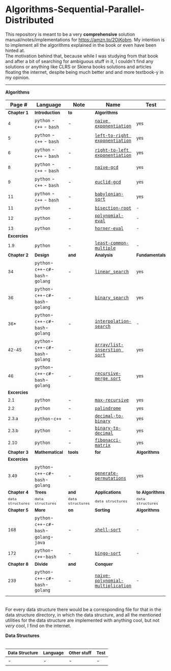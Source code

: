 # Algorithms-Sequential-Parallel-Distributed

This repository is meant to be a very **comprehensive** solution manual/notes/implementations for https://amzn.to/2OjKobm. My intention is to implement all the algorithms explained in the book or even have been hinted at.</br>
The motivation behind that, because while I was studying from that book and after a bit of searching for ambiguous stuff in it, I couldn't find any solutions or anything like CLRS or Skiena books solutions and articles floating the internet, despite being much better and and more textbook-y in my opinion.</br>

----

<b>Algorithms</b></br>

|**Page #**|**Language**|**Note**|**Name**|**Test**|
|---|---|---|---|---|
|<sup>**Chapter 1**</sup>|<sup>**Introduction**</sup>|<sup>**to**</sup>|<sup>**Algorithms**</sup>||
| <sup>4</sup> |`python` - `c++` - `bash`|-|[`naive exponentiation`](ch1/Naive_Powers)|<sup>yes</sup>|
| <sup>5</sup> |`python` - `c++` - `bash`|-|[`left-to-right exponentiation`](ch1/LtR_Powers)|<sup>yes</sup>|
| <sup>6</sup> |`python` - `c++` - `bash`|-|[`right-to-left exponentiation`](ch1/RtL_Powers)|<sup>yes</sup>|
| <sup>8</sup> |`python` - `c++` - `bash`|-|[`naive-gcd`](ch1/Naive_Gcd)|<sup>yes</sup>|
| <sup>9</sup> |`python` - `c++` - `bash`|-|[`euclid-gcd`](ch1/Euclid_Gcd)|<sup>yes</sup>|
| <sup>11</sup> |`python` - `c++` - `bash`|-|[`babylonian-sqrt`](ch1/Babylonian_sqr)|<sup>yes</sup>|
| <sup>11</sup> |`python`|-|[`bisection-root`](ch1/Bisection_Root)|<sup>-</sup>|
| <sup>12</sup> |`python`|-|[`polynomial-eval`](ch1/Poly_Eval)|<sup>-</sup>|
| <sup>13</sup> |`python`|-|[`horner-eval`](ch1/Horner_Eval)|<sup>-</sup>|
|<sup>**Excercies**</sup>|||||
| <sup>1.9</sup> |`python`|-|[`least-common-multiple`](ch1/Least_Common_Multiple)|<sup>-</sup>|
|<sup>**Chapter 2**</sup>|<sup>**Design**</sup>|<sup>**and**</sup>|<sup>**Analysis**</sup>|<sup>**Fundamentals**</sup>|
|<sup>34</sup>|`python`-`c++`-`c#`-`bash`-`golang`|-|[`linear_search`](ch2/Linear_Search)|<sup>yes</sup>|
|<sup>36</sup>|`python`-`c++`-`c#`-`bash`-`golang`|-|[`binary_search`](ch2/Binary_Search)|<sup>yes</sup>|
|<sup>36*</sup>|`python`-`c++`-`c#`-`bash`-`golang`|-|[`interpolation-search`](ch2/Interpolation_Search)|<sup>-</sup>|
|<sup>42-45</sup>|`python`-`c++`-`c#`-`bash`-`golang`|-|[`array/list-inserstion sort`](ch2/Insertion_Sort)|<sup>yes</sup>|
|<sup>46</sup>|`python`-`c++`-`c#`-`bash`-`golang`|-|[`recursive-merge sort`](ch2/Merge_Sort_recursive)|<sup>yes</sup>|
|<sup>**Excercies**</sup>|||||
| <sup>2.1</sup> |`python`|-|[`max-recursive`](ch2/Max_Recursive)|<sup>yes</sup>|
| <sup>2.2</sup> |`python`|-|[`palindrome`](ch2/Palindrome)|<sup>yes</sup>|
| <sup>2.3.a</sup> |`python`-`c++`|-|[`decimal-to-binary`](ch2/Decimal_TO_Binary)|<sup>yes</sup>|
| <sup>2.3.b</sup> |`python`|-|[`binary-to-decimal`](Binary_TO_Decimal)|<sup>yes</sup>|
| <sup>2.10</sup> |`python`|-|[`fibonacci-matrix`](ch2/Fibonacci_Matrix)|<sup>yes</sup>|
|<sup>**Chapter 3**</sup>|<sup>**Mathematical**</sup>|<sup>**tools**</sup>|<sup>**for**</sup>|<sup>**Algorithms**</sup>|
|<sup>**Excercies**</sup>|||||
| <sup>3.49</sup> |`python`-`c++`-`c#`-`bash`-`golang`|-|[`generate-permutations`](ch3/Permutations)|<sup>yes</sup>|
|<sup>**Chapter 4**</sup>|<sup>**Trees**</sup>|<sup>**and**</sup>|<sup>**Applications**</sup>|<sup>**to Algorithms**</sup>|
|<sup>`data structures`</sup>|<sup>`data structures`</sup>|<sup>`data structures`</sup>|<sup>`data structures`</sup>|<sup>`data structures`</sup>|
|<sup>**Chapter 5**</sup>|<sup>**More**</sup>|<sup>**on**</sup>|<sup>**Sorting**</sup>|<sup>**Algorithms**</sup>|
| <sup>168</sup> |`python`-`c++`-`c#`-`bash`-`golang`-`java`|-|[`shell-sort`](./../ch5/Shell_Sort)|<sup>-</sup>|
| <sup>172</sup> |`python`-`c++`-`bash`|-|[`bingo-sort`](./../ch5/Bingo_Sort)|<sup>-</sup>|
|<sup>**Chapter 8**</sup>|<sup>**Divide**</sup>|<sup>**and**</sup>|<sup>**Conquer**</sup>||
| <sup>239</sup> |``python``-``c++``-``c#``-``bash``-``golang``|-|[`naive-polynomial-multiplication`](./ch8/Naive_PolyMult)|<sup>-</sup>|
||||||

</br>For every data structure there would be a corresponding file for that in the data structure directory, in which the data structure, and all the mentioned utilities for the data structure are implemented with anything cool, but not *very* cool, I find on the internet.</br>

<b>Data Structures</b></br></br>

|<sup>**Data Structure**</sup>|<sup>**Language**</sup>|<sup>**Other stuff**</sup>|<sup>**Test**</sup>|
|---|---|---|---|
|-|-|-|-|
